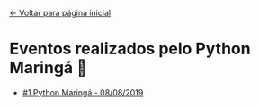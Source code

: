 [<- Voltar para página inicial](https://github.com/python-maringa/meetups)


# Eventos realizados pelo Python Maringá 🐍

- [#1 Python Maringá - 08/08/2019](https://github.com/python-maringa/meetups/blob/eventos/eventos/2019-08-08_1-python-meetup/1-python-meetup.md)